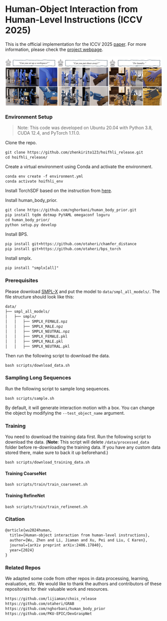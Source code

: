 
# Human-Object Interaction from Human-Level Instructions (ICCV 2025)

This is the official implementation for the ICCV 2025 [paper](https://arxiv.org/abs/2406.17840). For more information, please check the [project webpage](https://hoifhli.github.io/).

![CHOIS Teaser](teaser.png)

### Environment Setup
> Note: This code was developed on Ubuntu 20.04 with Python 3.8, CUDA 12.4, and PyTorch 1.11.0.

Clone the repo.
```
git clone https://github.com/zhenkirito123/hoifhli_release.git
cd hoifhli_release/
```
Create a virtual environment using Conda and activate the environment. 
```
conda env create -f environment.yml
conda activate hoifhli_env 
```
Install TorchSDF based on the instruction from [here](https://github.com/PKU-EPIC/DexGraspNet/blob/bd1b13d7248729af117e1d46aaa6266b147a3c7b/grasp_generation/README.md?plain=1#L30).

Install human_body_prior.
```
git clone https://github.com/nghorbani/human_body_prior.git
pip install tqdm dotmap PyYAML omegaconf loguru
cd human_body_prior/
python setup.py develop
```
Install BPS.
```
pip install git+https://github.com/otaheri/chamfer_distance
pip install git+https://github.com/otaheri/bps_torch
```
Install smplx.
```
pip install "smplx[all]"
```




### Prerequisites 
Please download [SMPL-X](https://smpl-x.is.tue.mpg.de/index.html) and put the model to ```data/smpl_all_models/```. The file structure should look like this:

```
data/
├── smpl_all_models/
│   ├── smplx/
│   │   ├── SMPLX_FEMALE.npz
│   │   ├── SMPLX_MALE.npz
│   │   ├── SMPLX_NEUTRAL.npz
│   │   ├── SMPLX_FEMALE.pkl
│   │   ├── SMPLX_MALE.pkl
│   │   ├── SMPLX_NEUTRAL.pkl
```

Then run the following script to download the data.
```
bash scripts/download_data.sh
```


### Sampling Long Sequences
Run the following script to sample long sequences.
```
bash scripts/sample.sh
```
By default, it will generate interaction motion with a box. You can change the object by modifying the ```--test_object_name``` argument.

### Training
You need to download the training data first. Run the following script to download the data. (**Note**: This script will delete `/data/processed_data` folder before re-downloading the training data. If you have any custom data stored there, make sure to back it up beforehand.)
```
bash scripts/download_training_data.sh
```

#### Training CoarseNet
```
bash scripts/train/train_coarsenet.sh
```

#### Training RefineNet
```
bash scripts/train/train_refinenet.sh
```

### Citation
```
@article{wu2024human,
  title={Human-object interaction from human-level instructions},
  author={Wu, Zhen and Li, Jiaman and Xu, Pei and Liu, C Karen},
  journal={arXiv preprint arXiv:2406.17840},
  year={2024}
}
```

### Related Repos
We adapted some code from other repos in data processing, learning, evaluation, etc. We would like to thank the authors and contributors of these repositories for their valuable work and resources.
```
https://github.com/lijiaman/chois_release
https://github.com/otaheri/GRAB
https://github.com/nghorbani/human_body_prior
https://github.com/PKU-EPIC/DexGraspNet
```